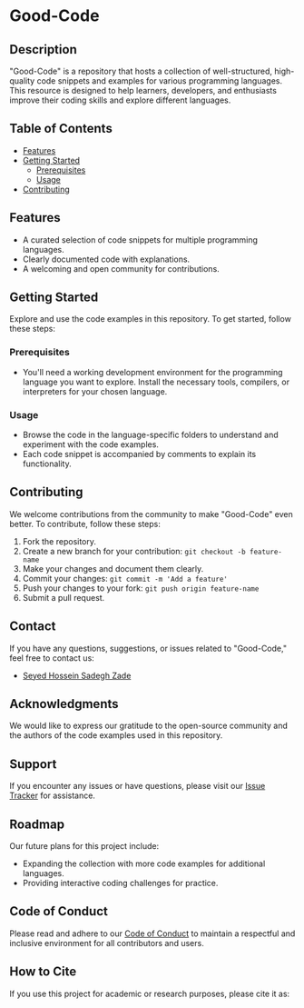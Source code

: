 # Good-Code

## Description

"Good-Code" is a repository that hosts a collection of well-structured, high-quality code snippets and examples for various programming languages. This resource is designed to help learners, developers, and enthusiasts improve their coding skills and explore different languages.

## Table of Contents

- [Features](#features)
- [Getting Started](#getting-started)
  - [Prerequisites](#prerequisites)
  - [Usage](#usage)
- [Contributing](#contributing)


## Features

- A curated selection of code snippets for multiple programming languages.
- Clearly documented code with explanations.
- A welcoming and open community for contributions.

## Getting Started

Explore and use the code examples in this repository. To get started, follow these steps:

### Prerequisites

- You'll need a working development environment for the programming language you want to explore. Install the necessary tools, compilers, or interpreters for your chosen language.

### Usage

- Browse the code in the language-specific folders to understand and experiment with the code examples.
- Each code snippet is accompanied by comments to explain its functionality.

## Contributing

We welcome contributions from the community to make "Good-Code" even better. To contribute, follow these steps:

1. Fork the repository.
2. Create a new branch for your contribution: `git checkout -b feature-name`
3. Make your changes and document them clearly.
4. Commit your changes: `git commit -m 'Add a feature'`
5. Push your changes to your fork: `git push origin feature-name`
6. Submit a pull request.

## Contact

If you have any questions, suggestions, or issues related to "Good-Code," feel free to contact us:

- [Seyed Hossein Sadegh Zade](mailto:seyedhossein.sz@outlook.com)

## Acknowledgments

We would like to express our gratitude to the open-source community and the authors of the code examples used in this repository.

## Support

If you encounter any issues or have questions, please visit our [Issue Tracker](https://github.com/yourusername/Good-Code/issues) for assistance.

## Roadmap

Our future plans for this project include:

- Expanding the collection with more code examples for additional languages.
- Providing interactive coding challenges for practice.

## Code of Conduct

Please read and adhere to our [Code of Conduct](CODE_OF_CONDUCT.md) to maintain a respectful and inclusive environment for all contributors and users.

## How to Cite

If you use this project for academic or research purposes, please cite it as:

